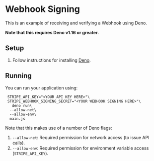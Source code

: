 # Webhook Signing
This is an example of receiving and verifying a Webhook using Deno.

**Note that this requires Deno v1.16 or greater.**

## Setup

1. Follow instructions for installing [Deno](https://deno.land/#installation).

## Running

You can run your application using:

```
 STRIPE_API_KEY="<YOUR API KEY HERE>"\
 STRIPE_WEBHOOK_SIGNING_SECRET="<YOUR WEBHOOK SIGNING HERE>"\
   deno run\
  --allow-net\
  --allow-env\
  main.js
```

Note that this makes use of a number of Deno flags:

1. `--allow-net`: Required permission for network access (to issue API calls).
1. `--allow-env`: Required permission for environment variable access (`STRIPE_API_KEY`).
